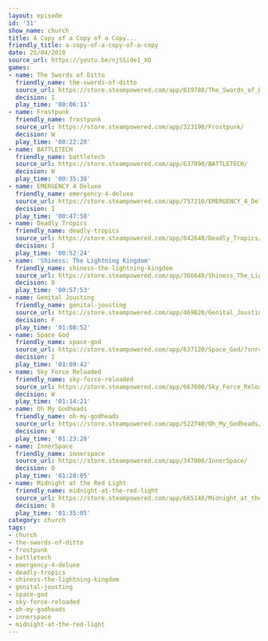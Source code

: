 ```yaml
---
layout: episode
id: '31'
show_name: church
title: A Copy of a Copy of a Copy...
friendly_title: a-copy-of-a-copy-of-a-copy
date: 25/04/2018
source_url: https://youtu.be/njSSide1_XQ
games:
- name: The Swords of Ditto
  friendly_name: the-swords-of-ditto
  source_url: https://store.steampowered.com/app/619780/The_Swords_of_Ditto/
  decision: I
  play_time: '00:06:11'
- name: Frostpunk
  friendly_name: frostpunk
  source_url: https://store.steampowered.com/app/323190/Frostpunk/
  decision: W
  play_time: '00:22:28'
- name: BATTLETECH
  friendly_name: battletech
  source_url: https://store.steampowered.com/app/637090/BATTLETECH/
  decision: W
  play_time: '00:35:38'
- name: EMERGENCY 4 Deluxe
  friendly_name: emergency-4-deluxe
  source_url: https://store.steampowered.com/app/757210/EMERGENCY_4_Deluxe/?snr=1_7_7_151_150_1
  decision: I
  play_time: '00:47:58'
- name: Deadly Tropics
  friendly_name: deadly-tropics
  source_url: https://store.steampowered.com/app/842640/Deadly_Tropics/
  decision: I
  play_time: '00:52:24'
- name: 'Shiness: The Lightning Kingdom'
  friendly_name: shiness-the-lightning-kingdom
  source_url: https://store.steampowered.com/app/366640/Shiness_The_Lightning_Kingdom/
  decision: O
  play_time: '00:57:53'
- name: Genital Jousting
  friendly_name: genital-jousting
  source_url: https://store.steampowered.com/app/469820/Genital_Jousting/
  decision: F
  play_time: '01:08:52'
- name: Space God
  friendly_name: space-god
  source_url: https://store.steampowered.com/app/637120/Space_God/?snr=1_7_7_151_150_1
  decision: I
  play_time: '01:09:42'
- name: Sky Force Reloaded
  friendly_name: sky-force-reloaded
  source_url: https://store.steampowered.com/app/667600/Sky_Force_Reloaded/
  decision: W
  play_time: '01:14:21'
- name: Oh My Godheads
  friendly_name: oh-my-godheads
  source_url: https://store.steampowered.com/app/522740/Oh_My_Godheads/
  decision: W
  play_time: '01:23:28'
- name: InnerSpace
  friendly_name: innerspace
  source_url: https://store.steampowered.com/app/347000/InnerSpace/
  decision: O
  play_time: '01:28:05'
- name: Midnight at the Red Light
  friendly_name: midnight-at-the-red-light
  source_url: https://store.steampowered.com/app/665140/Midnight_at_the_Red_Light__An_Investigation/
  decision: O
  play_time: '01:35:05'
category: church
tags:
- church
- the-swords-of-ditto
- frostpunk
- battletech
- emergency-4-deluxe
- deadly-tropics
- shiness-the-lightning-kingdom
- genital-jousting
- space-god
- sky-force-reloaded
- oh-my-godheads
- innerspace
- midnight-at-the-red-light
---
```

